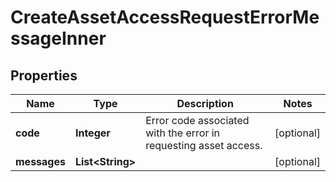 

# CreateAssetAccessRequestErrorMessageInner

## Properties

Name | Type | Description | Notes
------------ | ------------- | ------------- | -------------
**code** | **Integer** | Error code associated with the error in requesting asset access. |  [optional]
**messages** | **List&lt;String&gt;** |  |  [optional]





